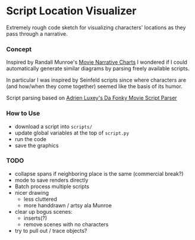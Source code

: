 # Script Location Visualizer

Extremely rough code sketch for visualizing characters' locations as they pass through a narrative.

### Concept
Inspired by Randall Munroe's [Movie Narrative Charts](https://xkcd.com/657/) I wondered if I could automatically generate similar diagrams by parsing freely available scripts.

In particular I was inspired by Seinfeld scripts since where characters are (and how/when they come together) seemed like the basis of its humor.

Script parsing based on [Adrien Luxey's Da Fonky Movie Script Parser](https://raw.githubusercontent.com/Adrien-Luxey/Da-Fonky-Movie-Script-Parser/master/movie_script_parser.py)

### How to Use
* download a script into `scripts/`
* update global variables at the top of `script.py`
* run the code
* save the graphics

### TODO
* collapse spans if neighboring place is the same (commercial break?)
* mode to save renders directly
* Batch process multiple scripts
* nicer drawing
    * less cluttered
    * more handdrawn / artsy ala Munroe
* clear up bogus scenes:
    * inserts(?)
    * remove scenes with no characters
* try to pull out / trace objects?

